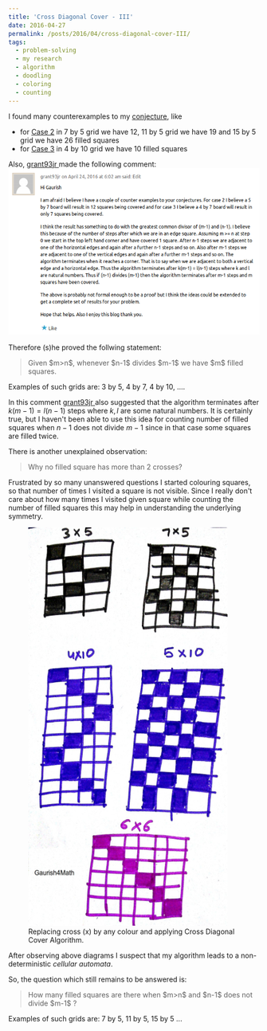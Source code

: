 ```yaml
---
title: 'Cross Diagonal Cover - III'
date: 2016-04-27
permalink: /posts/2016/04/cross-diagonal-cover-III/
tags:
  - problem-solving
  - my research
  - algorithm
  - doodling
  - coloring
  - counting
---
```


I found many counterexamples to my <a href="https://gkorpal.github.io/posts/2016/04/cross-diagonal-cover-II/" target="_blank">conjecture</a>, like
<ul>
	<li>for <span style="text-decoration:underline;">Case 2</span> in 7 by 5 grid we have 12, 11 by 5 grid we have 19 and 15 by 5 grid we have 26 filled squares</li>
	<li>for <span style="text-decoration:underline;">Case 3</span> in 4 by 10 grid we have 10 filled squares</li>
</ul>
Also, <a href="https://en.gravatar.com/grant93jr" target="_blank">grant93jr </a>  made the following comment:

<img src="/images/grant.png" alt="">

Therefore (s)he proved the follwing statement:

<blockquote>Given $m>n$, whenever $n-1$ divides $m-1$ we have $m$ filled squares.</blockquote>

Examples of such grids are: 3 by 5, 4 by 7, 4 by 10, ....

In this comment <a href="https://en.gravatar.com/grant93jr" target="_blank">grant93jr </a> also suggested that the algorithm terminates after $k(m-1) = l(n-1)$ steps where $k, l$ are some natural numbers. It is certainly true, but I haven't been able to use this idea for counting number of filled squares when $n-1$ does not divide $m-1$ since in that case some squares are filled twice.

There is another unexplained observation:

<blockquote>Why no filled square has more than 2 crosses?</blockquote>

Frustrated by so many unanswered questions I started colouring squares, so that number of times I visited a square is not visible. Since I really don't care about how many times I visited  given square while counting the number of filled squares this may help in understanding the underlying symmetry.


<figure>
  <img src="/images/new-doc-21_1.jpg" alt="my alt text" style="width:400px;height:800px;"/>
  <figcaption>Replacing cross (x) by any colour and applying Cross Diagonal Cover Algorithm.</figcaption>
</figure>

After observing above diagrams I suspect that my algorithm leads to a non-deterministic <i>cellular automata</i>.

So, the question which still remains to be answered is:

<blockquote>How many filled squares are there when  $m>n$ and $n-1$ does not divide $m-1$ ?</blockquote>

Examples of such grids are: 7 by 5, 11 by 5, 15 by 5 ... 

